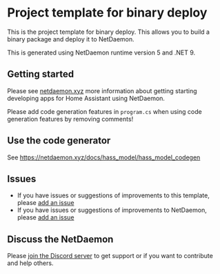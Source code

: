 # Project template for binary deploy
This is the project template for binary deploy. This allows you to build a binary package and deploy it to NetDaemon.

This is generated using NetDaemon runtime version 5 and .NET 9.

## Getting started
Please see [netdaemon.xyz](https://netdaemon.xyz/docs) more information about getting starting developing apps for Home Assistant using NetDaemon.

Please add code generation features in `program.cs` when using code generation features by removing comments!

## Use the code generator
See https://netdaemon.xyz/docs/hass_model/hass_model_codegen

## Issues

- If you have issues or suggestions of improvements to this template, please [add an issue](https://github.com/net-daemon/netdaemon-app-template)
- If you have issues or suggestions of improvements to NetDaemon, please [add an issue](https://github.com/net-daemon/netdaemon/issues)

## Discuss the NetDaemon

Please [join the Discord server](https://discord.gg/K3xwfcX) to get support or if you want to contribute and help others.
